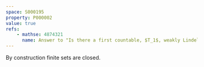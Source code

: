 ```yaml
---
space: S000195
property: P000002
value: true
refs:
    - mathse: 4874321
      name: Answer to "Is there a first countable, $T_1$, weakly Lindelof, sequentially compact space which is not also compact?"
---
```


By construction finite sets are closed.
